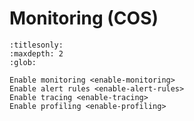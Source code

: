 # Monitoring (COS)

```{toctree}
:titlesonly:
:maxdepth: 2
:glob:

Enable monitoring <enable-monitoring>
Enable alert rules <enable-alert-rules>
Enable tracing <enable-tracing>
Enable profiling <enable-profiling>

